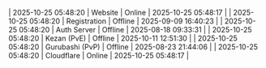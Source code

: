 | 2025-10-25 05:48:20 | Website | Online | 2025-10-25 05:48:17 |
| 2025-10-25 05:48:20 | Registration | Offline | 2025-09-09 16:40:23 |
| 2025-10-25 05:48:20 | Auth Server | Offline | 2025-08-18 09:33:31 |
| 2025-10-25 05:48:20 | Kezan (PvE) | Offline | 2025-10-11 12:51:30 |
| 2025-10-25 05:48:20 | Gurubashi (PvP) | Offline | 2025-08-23 21:44:06 |
| 2025-10-25 05:48:20 | Cloudflare | Online | 2025-10-25 05:48:17 |
